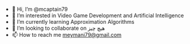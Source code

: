 - 👋 Hi, I’m @mcaptain79
- 👀 I’m interested in Video Game Development and Artificial Intelligence
- 🌱 I’m currently learning Approximation Algorithms
- 💞️ I’m looking to collaborate on هیچ چیز
- 📫 How to reach me meymani79@gmail.com

<!---
mcaptain79/mcaptain79 is a ✨ special ✨ repository because its `README.md` (this file) appears on your GitHub profile.
You can click the Preview link to take a look at your changes.
--->
